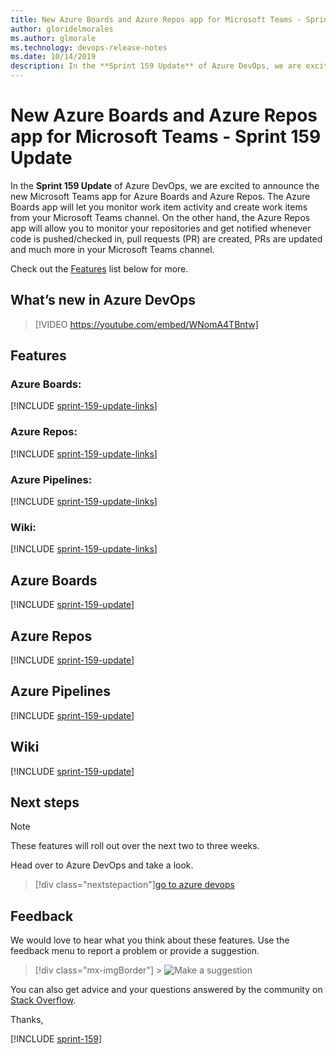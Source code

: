 ```yaml
---
title: New Azure Boards and Azure Repos app for Microsoft Teams - Sprint 159 Update
author: gloridelmorales
ms.author: glmorale
ms.technology: devops-release-notes
ms.date: 10/14/2019
description: In the **Sprint 159 Update** of Azure DevOps, we are excited to announce the new Microsoft Teams app for Azure Boards and Azure Repos.
---
```


# New Azure Boards and Azure Repos app for Microsoft Teams - Sprint 159 Update

In the **Sprint 159 Update** of Azure DevOps, we are excited to announce the new Microsoft Teams app for Azure Boards and Azure Repos. The Azure Boards app will let you monitor work item activity and create work items from your Microsoft Teams channel. On the other hand, the Azure Repos app will allow you to monitor your repositories and get notified whenever code is pushed/checked in, pull requests (PR) are created, PRs are updated and much more in your Microsoft Teams channel.

Check out the [Features](#features) list below for more.

## What’s new in Azure DevOps

> [!VIDEO https://youtube.com/embed/WNomA4TBntw]

## Features

### Azure Boards:

[!INCLUDE [sprint-159-update-links](includes/boards/sprint-159-update-links.md)]

### Azure Repos:

[!INCLUDE [sprint-159-update-links](includes/repos/sprint-159-update-links.md)]

### Azure Pipelines:

[!INCLUDE [sprint-159-update-links](includes/pipelines/sprint-159-update-links.md)]

### Wiki:

[!INCLUDE [sprint-159-update-links](includes/wiki/sprint-159-update-links.md)]

## Azure Boards

[!INCLUDE [sprint-159-update](includes/boards/sprint-159-update.md)]

## Azure Repos

[!INCLUDE [sprint-159-update](includes/repos/sprint-159-update.md)]

## Azure Pipelines

[!INCLUDE [sprint-159-update](includes/pipelines/sprint-159-update.md)]

## Wiki

[!INCLUDE [sprint-159-update](includes/wiki/sprint-159-update.md)]

## Next steps

> [!NOTE]
> These features will roll out over the next two to three weeks.

Head over to Azure DevOps and take a look.

> [!div class="nextstepaction"][go to azure devops](https://go.microsoft.com/fwlink/?LinkId=307137&campaign=o~msft~docs~product-vsts~release-notes)

## Feedback

We would love to hear what you think about these features. Use the feedback menu to report a problem or provide a suggestion.

> [!div class="mx-imgBorder"] > ![Make a suggestion](../media/make-a-suggestion.png)

You can also get advice and your questions answered by the community on [Stack Overflow](https://stackoverflow.com/questions/tagged/azure-devops).

Thanks,

[!INCLUDE [sprint-159](includes/signer/sprint-159.md)]
